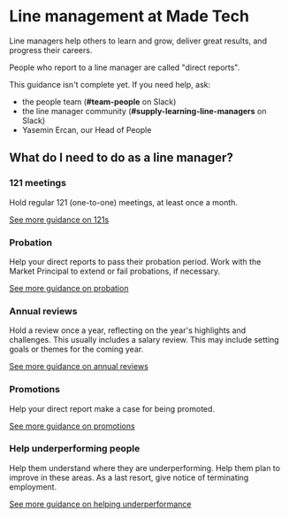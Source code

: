 # Line management at Made Tech

Line managers help others to learn and grow, deliver great results, and progress their careers.

People who report to a line manager are called "direct reports".

This guidance isn't complete yet. If you need help, ask:
- the people team (**#team-people** on Slack)
- the line manager community (**#supply-learning-line-managers** on Slack)
- Yasemin Ercan, our Head of People

## What do I need to do as a line manager?

### 121 meetings
Hold regular 121 (one-to-one) meetings, at least once a month.

[See more guidance on 121s](./121s.md)

### Probation
Help your direct reports to pass their probation period.
Work with the Market Principal to extend or fail probations, if necessary.

[See more guidance on probation](./probation.md)

### Annual reviews
Hold a review once a year, reflecting on the year's highlights and challenges.
This usually includes a salary review.
This may include setting goals or themes for the coming year.

[See more guidance on annual reviews](./annual_reviews.md)

### Promotions
Help your direct report make a case for being promoted.

[See more guidance on promotions](./promotions.md)

### Help underperforming people
Help them understand where they are underperforming.
Help them plan to improve in these areas.
As a last resort, give notice of terminating employment.

[See more guidance on helping underperformance](./performance.md)

